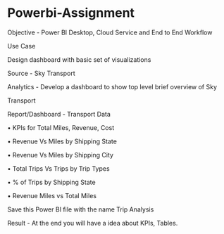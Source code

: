 # Powerbi-Assignment
Objective - Power BI Desktop, Cloud Service and End to End Workflow

Use Case

Design dashboard with basic set of visualizations

Source - Sky Transport

Analytics - Develop a dashboard to show top level brief overview of Sky

Transport

Report/Dashboard - Transport Data

• KPIs for Total Miles, Revenue, Cost

• Revenue Vs Miles by Shipping State

• Revenue Vs Miles by Shipping City

• Total Trips Vs Trips by Trip Types

• % of Trips by Shipping State

• Revenue Miles vs Total Miles

Save this Power BI file with the name Trip Analysis

Result - At the end you will have a idea about KPIs, Tables.
